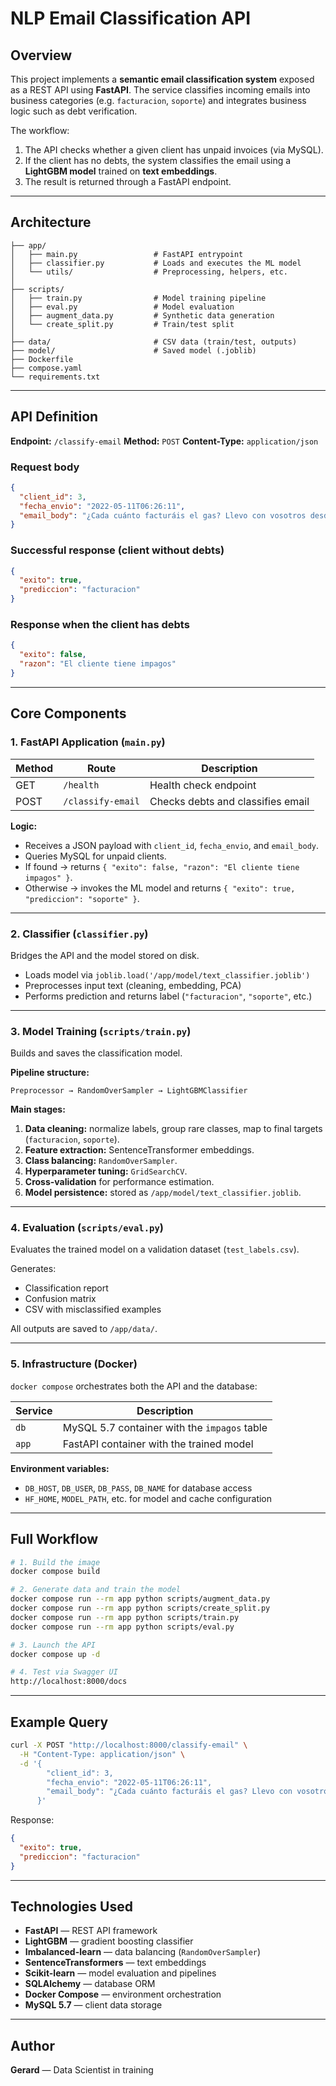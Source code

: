 # NLP Email Classification API

## Overview

This project implements a **semantic email classification system** exposed as a REST API using **FastAPI**.
The service classifies incoming emails into business categories (e.g. `facturacion`, `soporte`) and integrates business logic such as debt verification.

The workflow:

1. The API checks whether a given client has unpaid invoices (via MySQL).
2. If the client has no debts, the system classifies the email using a **LightGBM model** trained on **text embeddings**.
3. The result is returned through a FastAPI endpoint.

---

## Architecture

```
├── app/
│   ├── main.py                 # FastAPI entrypoint
│   ├── classifier.py           # Loads and executes the ML model
│   └── utils/                  # Preprocessing, helpers, etc.
│
├── scripts/
│   ├── train.py                # Model training pipeline
│   ├── eval.py                 # Model evaluation
│   ├── augment_data.py         # Synthetic data generation
│   └── create_split.py         # Train/test split
│
├── data/                       # CSV data (train/test, outputs)
├── model/                      # Saved model (.joblib)
├── Dockerfile
├── compose.yaml
└── requirements.txt
```

---

## API Definition

**Endpoint:** `/classify-email`
**Method:** `POST`
**Content-Type:** `application/json`

### Request body

```json
{
  "client_id": 3,
  "fecha_envio": "2022-05-11T06:26:11",
  "email_body": "¿Cada cuánto facturáis el gas? Llevo con vosotros desde el 10 de febrero y no me ha llegado ninguna factura."
}
```

### Successful response (client without debts)

```json
{
  "exito": true,
  "prediccion": "facturacion"
}
```

### Response when the client has debts

```json
{
  "exito": false,
  "razon": "El cliente tiene impagos"
}
```

---

## Core Components

### 1. FastAPI Application (`main.py`)

| Method | Route             | Description                       |
| ------ | ----------------- | --------------------------------- |
| GET    | `/health`         | Health check endpoint             |
| POST   | `/classify-email` | Checks debts and classifies email |

**Logic:**

* Receives a JSON payload with `client_id`, `fecha_envio`, and `email_body`.
* Queries MySQL for unpaid clients.
* If found → returns `{ "exito": false, "razon": "El cliente tiene impagos" }`.
* Otherwise → invokes the ML model and returns `{ "exito": true, "prediccion": "soporte" }`.

---

### 2. Classifier (`classifier.py`)

Bridges the API and the model stored on disk.

* Loads model via `joblib.load('/app/model/text_classifier.joblib')`
* Preprocesses input text (cleaning, embedding, PCA)
* Performs prediction and returns label (`"facturacion"`, `"soporte"`, etc.)

---

### 3. Model Training (`scripts/train.py`)

Builds and saves the classification model.

**Pipeline structure:**

```
Preprocessor → RandomOverSampler → LightGBMClassifier
```

**Main stages:**

1. **Data cleaning:** normalize labels, group rare classes, map to final targets (`facturacion`, `soporte`).
2. **Feature extraction:** SentenceTransformer embeddings.
3. **Class balancing:** `RandomOverSampler`.
4. **Hyperparameter tuning:** `GridSearchCV`.
5. **Cross-validation** for performance estimation.
6. **Model persistence:** stored as `/app/model/text_classifier.joblib`.

---

### 4. Evaluation (`scripts/eval.py`)

Evaluates the trained model on a validation dataset (`test_labels.csv`).

Generates:

* Classification report
* Confusion matrix
* CSV with misclassified examples

All outputs are saved to `/app/data/`.

---

### 5. Infrastructure (Docker)

`docker compose` orchestrates both the API and the database:

| Service | Description                                  |
| ------- | -------------------------------------------- |
| `db`    | MySQL 5.7 container with the `impagos` table |
| `app`   | FastAPI container with the trained model     |

**Environment variables:**

* `DB_HOST`, `DB_USER`, `DB_PASS`, `DB_NAME` for database access
* `HF_HOME`, `MODEL_PATH`, etc. for model and cache configuration

---

## Full Workflow

```bash
# 1. Build the image
docker compose build

# 2. Generate data and train the model
docker compose run --rm app python scripts/augment_data.py
docker compose run --rm app python scripts/create_split.py
docker compose run --rm app python scripts/train.py
docker compose run --rm app python scripts/eval.py

# 3. Launch the API
docker compose up -d

# 4. Test via Swagger UI
http://localhost:8000/docs
```

---

## Example Query

```bash
curl -X POST "http://localhost:8000/classify-email" \
  -H "Content-Type: application/json" \
  -d '{
        "client_id": 3,
        "fecha_envio": "2022-05-11T06:26:11",
        "email_body": "¿Cada cuánto facturáis el gas? Llevo con vosotros desde el 10 de febrero y no me ha llegado ninguna factura."
      }'
```

Response:

```json
{
  "exito": true,
  "prediccion": "facturacion"
}
```

---

## Technologies Used

* **FastAPI** — REST API framework
* **LightGBM** — gradient boosting classifier
* **Imbalanced-learn** — data balancing (`RandomOverSampler`)
* **SentenceTransformers** — text embeddings
* **Scikit-learn** — model evaluation and pipelines
* **SQLAlchemy** — database ORM
* **Docker Compose** — environment orchestration
* **MySQL 5.7** — client data storage

---

## Author

**Gerard** — Data Scientist in training
